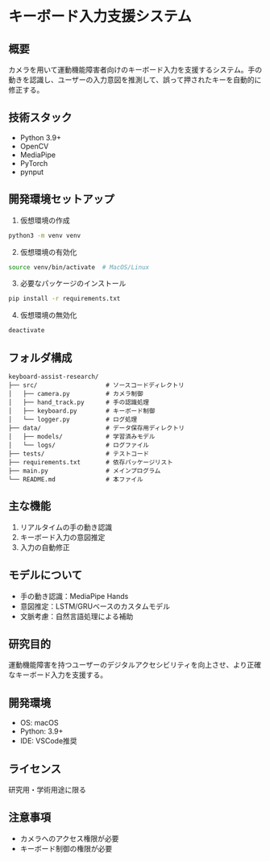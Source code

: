 # キーボード入力支援システム

## 概要
カメラを用いて運動機能障害者向けのキーボード入力を支援するシステム。手の動きを認識し、ユーザーの入力意図を推測して、誤って押されたキーを自動的に修正する。

## 技術スタック
- Python 3.9+
- OpenCV
- MediaPipe
- PyTorch
- pynput

## 開発環境セットアップ
1. 仮想環境の作成
```bash
python3 -m venv venv
```

2. 仮想環境の有効化
```bash
source venv/bin/activate  # MacOS/Linux
```

3. 必要なパッケージのインストール
```bash
pip install -r requirements.txt
```

4. 仮想環境の無効化
```bash
deactivate
```

## フォルダ構成
```
keyboard-assist-research/
├── src/                   # ソースコードディレクトリ
│   ├── camera.py          # カメラ制御
│   ├── hand_track.py      # 手の認識処理
│   ├── keyboard.py        # キーボード制御
│   └── logger.py          # ログ処理
├── data/                  # データ保存用ディレクトリ
│   ├── models/            # 学習済みモデル
│   └── logs/              # ログファイル
├── tests/                 # テストコード
├── requirements.txt       # 依存パッケージリスト
├── main.py                # メインプログラム
└── README.md              # 本ファイル
```

## 主な機能
1. リアルタイムの手の動き認識
2. キーボード入力の意図推定
3. 入力の自動修正

## モデルについて
- 手の動き認識：MediaPipe Hands
- 意図推定：LSTM/GRUベースのカスタムモデル
- 文脈考慮：自然言語処理による補助

## 研究目的
運動機能障害を持つユーザーのデジタルアクセシビリティを向上させ、より正確なキーボード入力を支援する。

## 開発環境
- OS: macOS
- Python: 3.9+
- IDE: VSCode推奨

## ライセンス
研究用・学術用途に限る

## 注意事項
- カメラへのアクセス権限が必要
- キーボード制御の権限が必要

